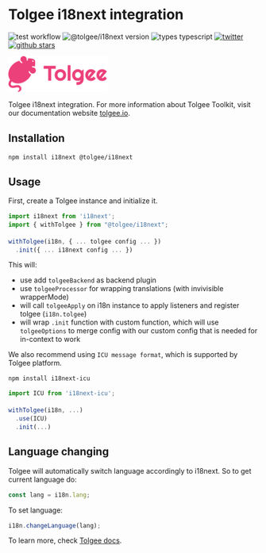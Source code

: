 # Tolgee i18next integration

![test workflow](https://github.com/tolgee/tolgee-js/actions/workflows/test.yml/badge.svg)
![@tolgee/i18next version](https://img.shields.io/npm/v/@tolgee/i18next?label=%40tolgee%2Fi18next)
![types typescript](https://img.shields.io/badge/Types-Typescript-blue)
[![twitter](https://img.shields.io/twitter/follow/Tolgee_i18n?style=social)](https://twitter.com/Tolgee_i18n)
[![github stars](https://img.shields.io/github/stars/tolgee/tolgee-js?style=social)](https://github.com/tolgee/tolgee-js)

[<img src="https://raw.githubusercontent.com/tolgee/documentation/main/tolgee_logo_text.svg" alt="Tolgee" width="200" />](https://tolgee.io)

Tolgee i18next integration. For more information about Tolgee Toolkit, visit our documentation website
[tolgee.io](https://tolgee.io).

## Installation

```
npm install i18next @tolgee/i18next
```

## Usage

First, create a Tolgee instance and initialize it.

```ts
import i18next from 'i18next';
import { withTolgee } from "@tolgee/i18next";

withTolgee(i18n, { ... tolgee config ... })
  .init({ ... i18next config ... })
```

This will:

- use add `tolgeeBackend` as backend plugin
- use `tolgeeProcessor` for wrapping translations (with invivisible wrapperMode)
- will call `tolgeeApply` on i18n instance to apply listeners and register tolgee (`i18n.tolgee`)
- will wrap `.init` function with custom function, which will use `tolgeeOptions` to merge config with our custom config that is needed for in-context to work

We also recommend using `ICU message format`, which is supported by Tolgee platform.

```
npm install i18next-icu
```

```ts
import ICU from 'i18next-icu';

withTolgee(i18n, ...)
  .use(ICU)
  .init(...)
```

## Language changing

Tolgee will automatically switch language accordingly to i18next. So to get current language do:

```ts
const lang = i18n.lang;
```

To set language:

```ts
i18n.changeLanguage(lang);
```

To learn more, check [Tolgee docs](https://toolkit.tolgee.io/docs).
